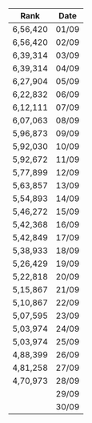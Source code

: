 |Rank| Date |
|---------|--|
| 6,56,420  |01/09|
| 6,56,420  |02/09|
| 6,39,314  |03/09|
| 6,39,314  |04/09|
| 6,27,904  |05/09|
| 6,22,832   |06/09|
| 6,12,111  |07/09|
| 6,07,063  |08/09|
| 5,96,873   |09/09|
| 5,92,030   |10/09|
| 5,92,672  |11/09|
| 5,77,899  |12/09|
| 5,63,857   |13/09|
| 5,54,893  |14/09|
| 5,46,272  |15/09|
| 5,42,368  |16/09|
| 5,42,849  |17/09|
| 5,38,933  |18/09|
| 5,26,429  |19/09|
| 5,22,818 |20/09|
| 5,15,867  |21/09|
| 5,10,867  |22/09|
| 5,07,595  |23/09|
| 5,03,974  |24/09|
| 5,03,974   |25/09|
| 4,88,399   |26/09|
| 4,81,258   |27/09|
| 4,70,973  |28/09|
|    |29/09|
|    |30/09|




